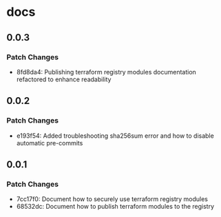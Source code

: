 # docs

## 0.0.3

### Patch Changes

- 8fd8da4: Publishing terraform registry modules documentation refactored to enhance readability

## 0.0.2

### Patch Changes

- e193f54: Added troubleshooting sha256sum error and how to disable automatic pre-commits

## 0.0.1

### Patch Changes

- 7cc17f0: Document how to securely use terraform registry modules
- 68532dc: Document how to publish terraform modules to the registry
